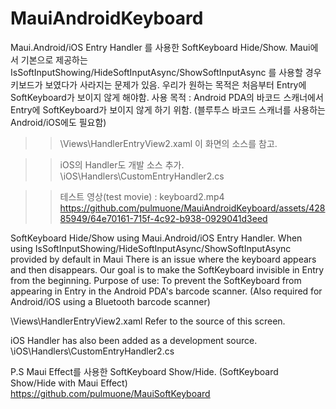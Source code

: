 # MauiAndroidKeyboard

Maui.Android/iOS Entry Handler 를 사용한 SoftKeyboard Hide/Show.
Maui에서 기본으로 제공하는 IsSoftInputShowing/HideSoftInputAsync/ShowSoftInputAsync 를 사용할 경우
키보드가 보였다가 사라지는 문제가 있음. 우리가 원하는 목적은 처음부터 Entry에 SoftKeyboard가 보이지 않게 해야함.
사용 목적 : Android PDA의 바코드 스캐너에서 Entry에 SoftKeyboard가 보이지 않게 하기 위함.
           (블루투스 바코드 스캐너를 사용하는 Android/iOS에도 필요함)

>> \Views\HandlerEntryView2.xaml 이 화면의 소스를 참고.

>> iOS의 Handler도 개발 소스 추가.
\iOS\Handlers\CustomEntryHandler2.cs

>> 테스트 영상(test movie) : keyboard2.mp4
https://github.com/pulmuone/MauiAndroidKeyboard/assets/42885949/64e70161-715f-4c92-b938-0929041d3eed


SoftKeyboard Hide/Show using Maui.Android/iOS Entry Handler.
When using IsSoftInputShowing/HideSoftInputAsync/ShowSoftInputAsync provided by default in Maui
There is an issue where the keyboard appears and then disappears. Our goal is to make the SoftKeyboard invisible in Entry from the beginning.
Purpose of use: To prevent the SoftKeyboard from appearing in Entry in the Android PDA's barcode scanner.
 (Also required for Android/iOS using a Bluetooth barcode scanner)

\Views\HandlerEntryView2.xaml Refer to the source of this screen.

iOS Handler has also been added as a development source.
\iOS\Handlers\CustomEntryHandler2.cs


P.S
Maui Effect를 사용한 SoftKeyboard Show/Hide.
(SoftKeyboard Show/Hide with Maui Effect)
https://github.com/pulmuone/MauiSoftKeyboard
